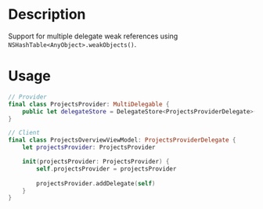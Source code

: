 # Description

Support for multiple delegate weak references using `NSHashTable<AnyObject>.weakObjects()`.

# Usage
```Swift
// Provider
final class ProjectsProvider: MultiDelegable {
    public let delegateStore = DelegateStore<ProjectsProviderDelegate>()
}

// Client
final class ProjectsOverviewViewModel: ProjectsProviderDelegate {
    let projectsProvider: ProjectsProvider

    init(projectsProvider: ProjectsProvider) {
        self.projectsProvider = projectsProvider
        
        projectsProvider.addDelegate(self)
    }
}
```
